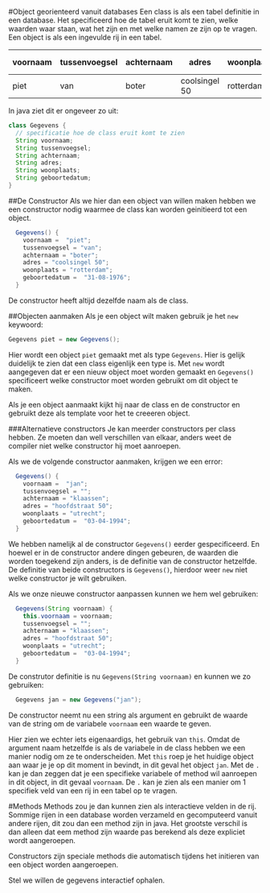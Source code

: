 #Object georienteerd vanuit databases
Een class is als een tabel definitie in een database. Het specificeerd hoe de tabel eruit komt te zien, welke waarden waar staan, wat het zijn en met welke namen ze zijn op te vragen.
Een object is als een ingevulde rij in een tabel.

| voornaam | tussenvoegsel | achternaam | adres | woonplaats | geboortedatum | <--*_class_* |
|----------|---------------|------------|-------|------------|---------------|-------|
| piet|van|boter|coolsingel 50|rotterdam| 31-08-1976|<--*_object_* |


In java ziet dit er ongeveer zo uit:
```java
class Gegevens {
  // specificatie hoe de class eruit komt te zien
  String voornaam;
  String tussenvoegsel;
  String achternaam;
  String adres;
  String woonplaats;
  String geboortedatum;
}
```

##De Constructor
Als we hier dan een object van willen maken hebben we een constructor nodig waarmee de class kan worden geinitieerd tot een object.
```java
  Gegevens() {
    voornaam =  "piet";
    tussenvoegsel = "van";
    achternaam = "boter";
    adres = "coolsingel 50";
    woonplaats = "rotterdam";
    geboortedatum =  "31-08-1976";
  }
```
De constructor heeft altijd dezelfde naam als de class.

##Objecten aanmaken
Als je een object wilt maken gebruik je het `new` keywoord:
```java
Gegevens piet = new Gegevens();
```

Hier wordt een object `piet` gemaakt met als type `Gegevens`. Hier is gelijk duidelijk te zien dat een class eigenlijk een type is.
Met `new` wordt aangegeven dat er een nieuw object moet worden gemaakt en `Gegevens()` specificeert welke constructor moet worden gebruikt om dit object te maken.

Als je een object aanmaakt kijkt hij naar de class en de constructor en gebruikt deze als template voor het te creeeren object.

###Alternatieve constructors
Je kan meerder constructors per class hebben. Ze moeten dan well verschillen van elkaar, anders weet de compiler niet welke constructor hij moet aanroepen.

Als we de volgende constructor aanmaken, krijgen we een error:
```java
  Gegevens() {
    voornaam =  "jan";
    tussenvoegsel = "";
    achternaam = "klaassen";
    adres = "hoofdstraat 50";
    woonplaats = "utrecht";
    geboortedatum =  "03-04-1994";
  }
```
We hebben namelijk al de constructor `Gegevens()` eerder gespecificeerd. En hoewel er in de constructor andere dingen gebeuren, de waarden die worden toegekend zijn anders, is de definitie van de constructor hetzelfde.
De definitie van beide constructors is `Gegevens()`, hierdoor weer `new` niet welke constructor je wilt gebruiken.

Als we onze nieuwe constructor aanpassen kunnen we hem wel gebruiken:
```java
  Gegevens(String voornaam) {
    this.voornaam = voornaam;
    tussenvoegsel = "";
    achternaam = "klaassen";
    adres = "hoofdstraat 50";
    woonplaats = "utrecht";
    geboortedatum =  "03-04-1994";
  }
```
De construtor definitie is nu `Gegevens(String voornaam)` en kunnen we zo gebruiken:
```java
  Gegevens jan = new Gegevens("jan");
```
De constructor neemt nu een string als argument en gebruikt de waarde van de string om de variabele `voornaam` een waarde te geven.

Hier zien we echter iets eigenaardigs, het gebruik van `this`.
Omdat de argument naam hetzelfde is als de variabele in de class hebben we een manier nodig om ze te onderscheiden. Met `this` roep je het huidige object aan waar je je op dit moment in bevindt, in dit geval het object `jan`.
Met de `.` kan je dan zeggen dat je een specifieke variabele of method wil aanroepen in dit object, in dit gevaal `voornaam`.
De `.` kan je zien als een manier om 1 specifiek veld van een rij in een tabel op te vragen.

#Methods
Methods zou je dan kunnen zien als interactieve velden in de rij.
Sommige rijen in een database worden verzameld en gecomputeerd vanuit andere rijen, dit zou dan een method zijn in java.
Het grootste verschil is dan alleen dat eem method zijn waarde pas berekend als deze expliciet wordt aangeroepen.

Constructors zijn speciale methods die automatisch tijdens het initieren van een object worden aangeroepen.

Stel we willen de gegevens interactief ophalen.
